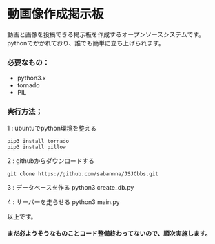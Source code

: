 # 動画像作成掲示板
動画と画像を投稿できる掲示板を作成するオープンソースシステムです。
pythonでかかれており、誰でも簡単に立ち上げられます。

### 必要なもの：
- python3.x
- tornado
- PIL

### 実行方法；
1 : ubuntuでpython環境を整える
```
pip3 install tornado
pip3 install pillow
```

2 : githubからダウンロードする
```
git clone https://github.com/sabannna/JSJCbbs.git
```

3 : データベースを作る
python3 create_db.py

4 : サーバーを走らせる
python3 main.py

以上です。



#### まだ必ようそうなものことコード整備終わってないので、順次実施します。
